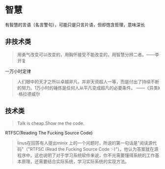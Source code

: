 # 智慧

有智慧的言语（名言警句），可能只是只言片语，但却饱含哲理，意味深长

## 非技术类
> 用勇气改变可以改变的，用胸怀接受不能改变的，用智慧分辨二者。——李开复

一万小时定律
> 人们眼中的天才之所以卓越非凡，并非天资超人一等，而是付出了持续不断的努力。1万小时的锤炼是任何人从平凡变成超凡的必要条件。 ——《异类》·格拉德威尔

## 技术类
> Talk is cheap.Show me the code.

RTFSC(Reading The Fucking Source Code)
> linus在回答有人提出minix 上的一个问题时，所说的第一句话是"阅读源代码"（"RTFSC (Read the Fucking Source Code :-)"）。他认为答案就在源程序中。这也说明了对于学习系统软件来说，你不光需要懂得系统的工作基本原理，还需要结合实际系统，学习实际系统的实现方法。
